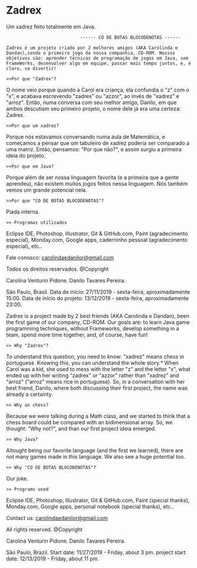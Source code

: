 # Zadrex
Um xadrez feito totalmente em Java.

								------ CO DE BOTAS BLOCODENOTAS ------

	Zadrex é um projeto criado por 2 melhores amigos (AKA Carolinda e Dandan),sendo o primeiro jogo da nossa companhia, CD-ROM. Nossos objetivos são: aprender técnicas de programação de jogos em Java, sem FrameWorks, desenvolver algo em equipe, passar mais tempo juntos, e, é claro, se divertir!

	>>Por que "Zadrex"?

O nome veio porque quando a Carol era criança, ela confundia o "z" com o "x", e acabava escrevendo "zadrex" ou "azzor", ao invés de "xadrez" e "arroz". Então, numa
conversa com seu melhor amigo, Danilo, em que ambos descutiam seu primeiro projeto, o nome dele já era uma certeza: Zadrex.

	>>Por que um xadrez?

Porque nós estavamos conversando numa aula de Matemática, e começamos a pensar que um tabuleiro de xadrez poderia ser comparado a uma matriz. Então, pensamos: "Por que
não?", e assim surgiu a primeira ideia do projeto.

	>>Por que em Java?

Porque além de ser nossa linguagem favorita (e a primeira que a gente aprendeu), não existem muitos jogos feitos nessa linguagem. Nós também vemos um grande potencial
nela.

	>>Por que "CO DE BOTAS BLOCODENOTAS"?

Piada interna.

	>> Programas utilizados

Eclipse IDE, Photoshop, Illustrator, Git & GitHub.com, Paint (agradecimento especial), Monday.com, Google apps, caderninho pessoal (agradecimento especial), etc..


Fale conosco: carolindaedanilor@gmail.com

Todos os direitos reservados.
@Copyright

Carolina Venturin Pidone.
Danilo Tavares Pereira.

São Paulo, Brasil.
Data de início: 27/11/2019 - sexta-feira, aproximadamente 15:00.
Data de início do projeto: 13/12/2019 - sexta-feira, aproximadamente 23:00.


Zadrex is a project made by 2 best friends (AKA Carolinda e Dandan), been the first game of our company, CD-ROM. Our goals are: to learn Java game programming techniques, without Frameworks, develop something in a team, spend more time together, and, of course, have fun!

	>> Why "Zadrex"?

To understand this question, you need to know: "xadrez" means chess in portuguese. Knowing this, you can understand the whole story.* When Carol was a kid, she used to mess
with the letter "z" and the letter "x", what ended up with her writing "zadrex" or "azzor" rather than "xadrez" and "arroz" ("arroz" means rice in portuguese). So, in a
conversation with her best friend, Danilo, where both discussing their first project, the name was already a certainty.

	>> Why an chess?

Because we were talking  during a Math class, and we started to think that a chess board could be compared with an bidimensional array. So, we thought: "Why not?", and
than our first project ideia emerged.

	>> Why Java?

Altought being our favorite language (and the first we learned), there are not many games made in this language. We also see a huge potential too.

	>> Why "CO DE BOTAS BLOCODENOTAS"?

Our joke.

	>> Programs used

Eclipse IDE, Photoshop, Illustrator, Git & GitHub.com, Paint (special thanks), Monday.com, Google apps, personal notebook (special thanks), etc..

Contact us: carolindaedanilor@gmail.com

All rights reserved.
@Copyright

Carolina Venturin Pidone.
Danilo Tavares Pereira.

São Paulo, Brazil.
Start date: 11/27/2019 - Friday, about 3 pm.
project start date: 12/13/2019 - Friday, about 11 pm.
